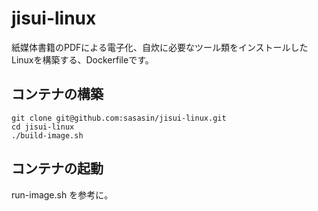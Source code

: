 # jisui-linux

紙媒体書籍のPDFによる電子化、自炊に必要なツール類をインストールしたLinuxを構築する、Dockerfileです。

## コンテナの構築

```
git clone git@github.com:sasasin/jisui-linux.git
cd jisui-linux
./build-image.sh
```

## コンテナの起動

run-image.sh を参考に。
